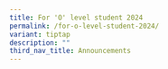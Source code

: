 ```yaml
---
title: For 'O' level student 2024
permalink: /for-o-level-student-2024/
variant: tiptap
description: ""
third_nav_title: Announcements
---
```

<p></p>